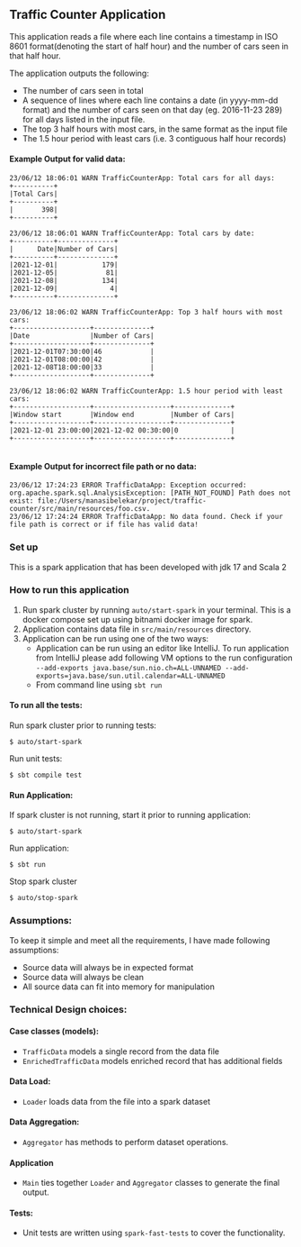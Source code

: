 ## Traffic Counter Application

This application reads a file where each line contains a timestamp in ISO 8601 format(denoting the start of half hour) and the number of cars seen in that half hour.

The application outputs the following:
- The number of cars seen in total
- A sequence of lines where each line contains a date (in yyyy-mm-dd format) and the
number of cars seen on that day (eg. 2016-11-23 289) for all days listed in the input file.
- The top 3 half hours with most cars, in the same format as the input file
- The 1.5 hour period with least cars (i.e. 3 contiguous half hour records)

#### Example Output for valid data:

```
23/06/12 18:06:01 WARN TrafficCounterApp: Total cars for all days:
+----------+
|Total Cars|
+----------+
|       398|
+----------+

23/06/12 18:06:01 WARN TrafficCounterApp: Total cars by date:
+----------+--------------+
|      Date|Number of Cars|
+----------+--------------+
|2021-12-01|           179|
|2021-12-05|            81|
|2021-12-08|           134|
|2021-12-09|             4|
+----------+--------------+

23/06/12 18:06:02 WARN TrafficCounterApp: Top 3 half hours with most cars:
+-------------------+--------------+
|Date               |Number of Cars|
+-------------------+--------------+
|2021-12-01T07:30:00|46            |
|2021-12-01T08:00:00|42            |
|2021-12-08T18:00:00|33            |
+-------------------+--------------+

23/06/12 18:06:02 WARN TrafficCounterApp: 1.5 hour period with least cars:
+-------------------+-------------------+--------------+
|Window start       |Window end         |Number of Cars|
+-------------------+-------------------+--------------+
|2021-12-01 23:00:00|2021-12-02 00:30:00|0             |
+-------------------+-------------------+--------------+


```

#### Example Output for incorrect file path or no data:

```
23/06/12 17:24:23 ERROR TrafficDataApp: Exception occurred: org.apache.spark.sql.AnalysisException: [PATH_NOT_FOUND] Path does not exist: file:/Users/manasibelekar/project/traffic-counter/src/main/resources/foo.csv.
23/06/12 17:24:24 ERROR TrafficDataApp: No data found. Check if your file path is correct or if file has valid data! 
```

### Set up
This is a spark application that has been developed with jdk 17 and Scala 2

### How to run this application
1. Run spark cluster by running `auto/start-spark` in your terminal. This is a docker compose set up using bitnami docker image for spark.
2. Application contains data file in `src/main/resources` directory.
3. Application can be run using one of the two ways:
   - Application can be run using an editor like IntelliJ. To run application from IntelliJ please add following VM options to the run configuration `--add-exports java.base/sun.nio.ch=ALL-UNNAMED --add-exports=java.base/sun.util.calendar=ALL-UNNAMED`
   - From command line using `sbt run`
   
#### To run all the tests:

Run spark cluster prior to running tests:

```
$ auto/start-spark
```

Run unit tests:

```
$ sbt compile test
```

#### Run Application:

If spark cluster is not running, start it prior to running application:

```
$ auto/start-spark
```

Run application:

```
$ sbt run
```

Stop spark cluster
```
$ auto/stop-spark
```

### Assumptions:
To keep it simple and meet all the requirements, I have made following assumptions:

- Source data will always be in expected format
- Source data will always be clean
- All source data can fit into memory for manipulation

### Technical Design choices:

#### Case classes (models):

- `TrafficData` models a single record from the data file
- `EnrichedTrafficData` models enriched record that has additional fields

#### Data Load:

- `Loader` loads data from the file into a spark dataset

#### Data Aggregation:

- `Aggregator` has methods to perform dataset operations.

#### Application

- `Main` ties together `Loader` and `Aggregator` classes to generate the final output.

#### Tests:
- Unit tests are written using `spark-fast-tests` to cover the functionality.
